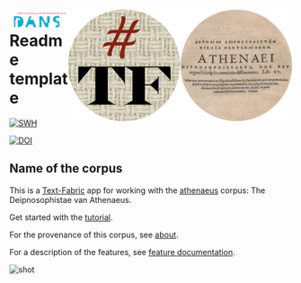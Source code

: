 <div>
<img src="images/logo.png" align="right" width="200"/>
<img src="images/tf.png" align="right" width="200"/>
<img src="images/dans.png" align="right" width="100"/>
</div>

# Readme template

[![SWH](https://archive.softwareheritage.org/badge/origin/https://github.com/annotation/app-athenaeus/)](https://archive.softwareheritage.org/browse/origin/https://github.com/annotation/app-athenaeus/)

[![DOI](https://zenodo.org/badge/DOI/10.5281/zenodo.3909539.svg)](https://doi.org/10.5281/zenodo.3909539)

## Name of the corpus

This is a
[Text-Fabric](https://github.com/annotation/text-fabric) app
for working with the
[athenaeus](https://github.com/pthu/patristics/tf/1.1/athenaeus/Athenaeus/Deipnosophistae)
corpus: The Deipnosophistae van Athenaeus.

Get started with the
[tutorial](https://nbviewer.jupyter.org/github/annotation/tutorials/blob/master/athenaeus/start.ipynb).

For the provenance of this corpus, see
[about](https://github.com/pthu/athenaeus/blob/master/docs/about.md).

For a description of the features, see
[feature documentation](https://github.com/pthu/athenaeus/blob/master/docs/transcription.md).

![shot](images/shot.png)

